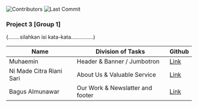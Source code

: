 ![Contributors](https://img.shields.io/github/contributors/{mhaemnn}/{desainaja})
![Last Commit](https://img.shields.io/github/last-commit/{mhaemnn}/{desainaja})

### Project 3 [Group 1]

(........silahkan isi kata-kata...............)

| Name                     | Division of Tasks                | Github                               |
| ------------------------ | -------------------------------- | ------------------------------------ |
| Muhaemin                 | Header & Banner / Jumbotron      | [Link](https://github.com/mhaemnn)   |
| Ni Made Citra Riani Sari | About Us & Valuable Service      | [Link](https://github.com/kinchanie) |
| Bagus Almunawar          | Our Work & Newslatter and footer | [Link](https://github.com/bagusaro)  |
